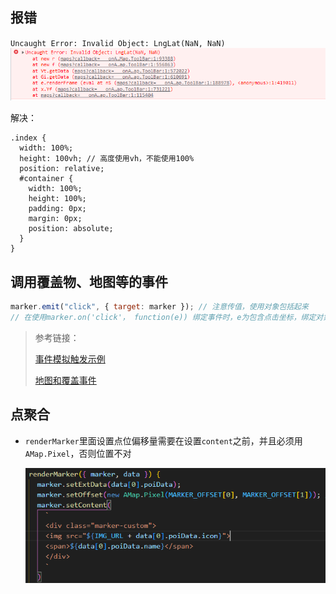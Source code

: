 ## 报错

`Uncaught Error: Invalid Object: LngLat(NaN, NaN)`
![image-20230201104013627](./高德地图.assets/image-20230201104013627.png)

解决：

```less
.index {
  width: 100%;
  height: 100vh; // 高度使用vh，不能使用100%
  position: relative;
  #container {
    width: 100%;
    height: 100%;
    padding: 0px;
    margin: 0px;
    position: absolute;
  }
}
```



## 调用覆盖物、地图等的事件

```js
marker.emit("click", { target: marker }); // 注意传值，使用对象包括起来
// 在使用marker.on('click'， function(e)) 绑定事件时，e为包含点击坐标，绑定对象等的集合
```

> 参考链接：
>
> [事件模拟触发示例](https://lbs.amap.com/demo/javascript-api/example/event-other/event-emit)
>
> [地图和覆盖事件](https://lbs.amap.com/api/jsapi-v2/guide/events/map_overlay)

## 点聚合

- `renderMarker`里面设置点位偏移量需要在设置`content`之前，并且必须用`AMap.Pixel`，否则位置不对

  ![image-20230628132553759](高德地图.assets/image-20230628132553759.png)
